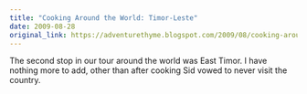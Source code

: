 ```yaml
---
title: "Cooking Around the World: Timor-Leste"
date: 2009-08-28
original_link: https://adventurethyme.blogspot.com/2009/08/cooking-around-world-timor-leste.html
---
```


The second stop in our tour around the world was East Timor. I have nothing more to add, other than after cooking Sid vowed to never visit the country.